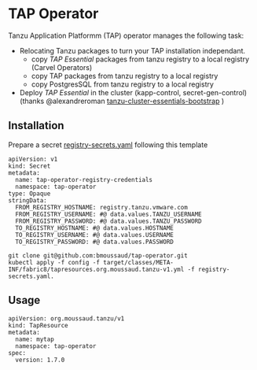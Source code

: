 # TAP Operator

Tanzu Application Platformm (TAP) operator manages the following task:
* Relocating Tanzu packages to turn your TAP installation independant.
    * copy _TAP Essential_ packages from tanzu registry to a local registry (Carvel Operators)    
    * copy TAP packages from tanzu registry to a local registry 
    * copy PostgresSQL from tanzu registry to a local registry 
* Deploy _TAP Essential_ in the cluster (kapp-control, secret-gen-control) (thanks @alexandreroman [tanzu-cluster-essentials-bootstrap](https://github.com/alexandreroman/tanzu-cluster-essentials-bootstrap) )

## Installation

Prepare a secret [registry-secrets.yaml](config/registry-secrets.yaml) following this template
```
apiVersion: v1
kind: Secret
metadata:
  name: tap-operator-registry-credentials
  namespace: tap-operator
type: Opaque
stringData:
  FROM_REGISTRY_HOSTNAME: registry.tanzu.vmware.com
  FROM_REGISTRY_USERNAME: #@ data.values.TANZU_USERNAME
  FROM_REGISTRY_PASSWORD: #@ data.values.TANZU_PASSWORD
  TO_REGISTRY_HOSTNAME: #@ data.values.HOSTNAME
  TO_REGISTRY_USERNAME: #@ data.values.USERNAME
  TO_REGISTRY_PASSWORD: #@ data.values.PASSWORD
```
```
git clone git@github.com:bmoussaud/tap-operator.git
kubectl apply -f config -f target/classes/META-INF/fabric8/tapresources.org.moussaud.tanzu-v1.yml -f registry-secrets.yaml.
```

## Usage

``````
apiVersion: org.moussaud.tanzu/v1
kind: TapResource
metadata:
  name: mytap
  namespace: tap-operator
spec:
  version: 1.7.0
``````